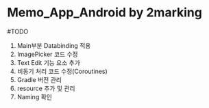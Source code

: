 # Memo_App_Android by 2marking

#TODO
1. Main부분 Databinding 적용
2. ImagePicker 코드 수정
3. Text Edit 기능 요소 추가
4. 비동기 처리 코드 수정(Coroutines)
5. Gradle 버전 관리
6. resource 추가 및 관리
7. Naming 확인
